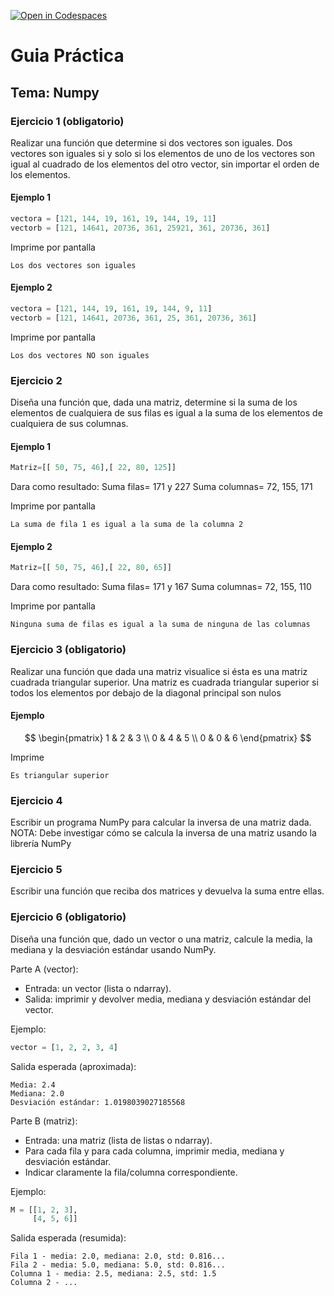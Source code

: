 [![Open in Codespaces](https://classroom.github.com/assets/launch-codespace-2972f46106e565e64193e422d61a12cf1da4916b45550586e14ef0a7c637dd04.svg)](https://classroom.github.com/open-in-codespaces?assignment_repo_id=21262069)
# Guia Práctica

## Tema: Numpy

### Ejercicio 1 (obligatorio)

Realizar una función que determine si dos vectores son iguales. Dos vectores son iguales si y solo si los elementos de uno de los vectores son igual al cuadrado de los elementos del otro vector, sin importar el orden de los elementos.

#### Ejemplo 1

```python
vectora = [121, 144, 19, 161, 19, 144, 19, 11] 
vectorb = [121, 14641, 20736, 361, 25921, 361, 20736, 361]
```
Imprime por pantalla
```
Los dos vectores son iguales
```

#### Ejemplo 2

```python
vectora = [121, 144, 19, 161, 19, 144, 9, 11] 
vectorb = [121, 14641, 20736, 361, 25, 361, 20736, 361]
```
Imprime por pantalla
```
Los dos vectores NO son iguales
```

### Ejercicio 2

Diseña una función que, dada una matriz, determine si la suma de los elementos de cualquiera de sus filas es igual a la suma de los elementos de cualquiera de sus columnas.

#### Ejemplo 1

```python
Matriz=[[ 50, 75, 46],[ 22, 80, 125]]
```
Dara como resultado:
Suma filas= 171 y 227
Suma columnas= 72, 155, 171

Imprime por pantalla

```
La suma de fila 1 es igual a la suma de la columna 2
```
#### Ejemplo 2

```python
Matriz=[[ 50, 75, 46],[ 22, 80, 65]]
```
Dara como resultado:
Suma filas= 171 y 167
Suma columnas= 72, 155, 110

Imprime por pantalla
```
Ninguna suma de filas es igual a la suma de ninguna de las columnas
```

### Ejercicio 3 (obligatorio)

Realizar una función que dada una matriz visualice si ésta es una matriz cuadrada triangular superior. 
Una matriz es cuadrada triangular superior si todos los elementos por debajo de la diagonal principal son nulos

#### Ejemplo

$$
\begin{pmatrix}
1 & 2 & 3 \\
0 & 4 & 5 \\
0 & 0 & 6
\end{pmatrix}
$$

Imprime
```
Es triangular superior
```

### Ejercicio 4

Escribir un programa NumPy para calcular la inversa de una matriz dada.
NOTA: Debe investigar cómo se calcula la inversa de una matriz usando la librería NumPy

### Ejercicio 5

Escribir una función que reciba dos matrices y devuelva la suma entre ellas.

### Ejercicio 6 (obligatorio)

Diseña una función que, dado un vector o una matriz, calcule la media, la mediana y la desviación estándar usando NumPy.

Parte A (vector):
- Entrada: un vector (lista o ndarray).
- Salida: imprimir y devolver media, mediana y desviación estándar del vector.

Ejemplo:
```python
vector = [1, 2, 2, 3, 4]
```
Salida esperada (aproximada):
```
Media: 2.4
Mediana: 2.0
Desviación estándar: 1.0198039027185568
```

Parte B (matriz):
- Entrada: una matriz (lista de listas o ndarray).
- Para cada fila y para cada columna, imprimir media, mediana y desviación estándar.
- Indicar claramente la fila/columna correspondiente.

Ejemplo:
```python
M = [[1, 2, 3],
     [4, 5, 6]]
```
Salida esperada (resumida):
```
Fila 1 - media: 2.0, mediana: 2.0, std: 0.816...
Fila 2 - media: 5.0, mediana: 5.0, std: 0.816...
Columna 1 - media: 2.5, mediana: 2.5, std: 1.5
Columna 2 - ...
```

